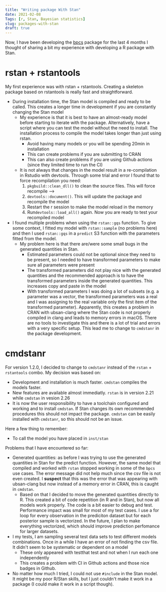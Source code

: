 ```yaml
---
title: "Writing package With Stan"
date: 2021-02-08
Tags: [r, Stan, Bayesian statistics]
slug: packages-with-stan
draft: true
---
```


Now, I have been developing the [bpcs](https://github.com/davidissamattos/bpcs) package for the last 4 months I thought of sharing a bit my experience with developing a R package with Stan.

# rstan + rstantools

My first experience was with rstan + rstantools. Creating a skeleton package based on rstantools is really fast and straightforward. 

* During installation time, the Stan model is compiled and ready to be called. This creates a longer time in development if you are constantly changing the Stan model
  * My experience is that it is best to have an almost-ready model before starting to iterate with the package. Alternatively, have a script where you can test the model without the need to install. The installation process to compile the model takes longer than just using rstan.
    * Avoid having many models or you will be spending 20min in installation
    * This can create problems if you are submitting to CRAN
    * This can also create problems if you are using Github actions (since they limited time to run the CI)
  * It is not always that changes in the model result in a re-compilation in Rstudio with devtools. Through some trial and error I found that to force recompilation you need:
    1. `pkgbuild::clean_dll()` to clean the source files. This will force recompile -->
    2. `devtools::document()`. This will update the package and recompile the model
    3. Restart the r session to make the model reload in the memory
    4. Run`devtools::load_all()` again. Now you are ready to test your recompiled model
* I found multiple problems when using the `rstan::gqs` function. To give some context, I fitted my model with `rstan::sample` (no problems here) and then I used `rstan::gqs` in a `predict` S3 function with the parameters fitted from the model.
  * My problem here is that there are/were some small bugs in the generated quantities in Stan. 
    * Estimated parameters could not be optional since they need to be present, so I needed to have transformed parameters to make sure all parameters were present
    * The transformed parameters did not play nice with the generated quantities and the recommended approach is to have the transformed parameters inside the generated quantities. This increases copy and paste in the model
    * With transformed parameters I was doing a lot of subsets (e.g. a parameter was a vector, the transformed parameters was a real and I was assigning to the real variable only the first item of the transformed parameter). Apparently, this creates a problem in CRAN with ubsan-clang where the Stan code is not properly compiled in clang and leads to memory errors in macOS. There are no tools to investigate this and there is a lot of trial and errors with a very specific setup. This lead me to change to `cmdstanr` in the package development.



# cmdstanr

For version 1.2.0, I decided to change to `cmdstanr` instead of the `rstan` + `rstantools` combo. My decision was based on:

* Development and installation is much faster.  `cmdstan` compiles the models faster.
* New features are available almost immediatly. `rstan` is in version 2.21 while `cmdstan` in vesion 2.26
* It is now the user responsibility to have a toolchain configured and working and to install `cmdstan`. If Stan changes its own recommended procedures this should not impact the package. `cmdstan` can be easily installed with `cmdstanr`, so this should not be an issue.

Here a few thing to remember:

* To call the model you have placed in `inst/stan`

Problems that I have encountered so far:

* Generated quantities: as before I was trying to use the generated quantities in Stan for the predict function. However, the same model that compiled and worked with `rstan` stopped working in some of the `bpcs` use cases. The error message did not help much since the csv file is not even created. I **suspect** that this was the error that was appearing with ubsan-clang but now instead of a memory error in CRAN, this is caught in `cmdstan`.
  * Based on that I decided to move the generated quantities directly to R. This created a bit of code repetition (in R and in Stan), but now all models work properly. The code is a bit easier to debug and test. Performance impact was small for most of my test cases. I use a for loop for every observation in the prediciton dataset but for each posterior sample is vectorized. In the future, I plan to make everything vectorized, which should improve prediction perfomance for larger datasets. 
* I my tests, I am sampling several test data sets to test different models combinations. Once in a while I have an error of not finding the csv file. It didn't seem to be systematic or dependent on a model
  * These only appeared with testthat test and not when I run each one independently 
  * This creates a problem with CI in Github actions and those nice badges in Github.
* No matter how much I tried, I could not use `#include` in the Stan model. It might be my poor R/Stan skills, but I just couldn't make it work in a package (I could make it work in a script though).
